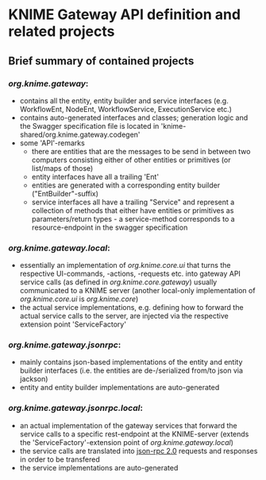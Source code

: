 # KNIME Gateway API definition and related projects

## Brief summary of contained projects

### _org.knime.gateway_: 
* contains all the entity, entity builder and service interfaces (e.g. WorkflowEnt, NodeEnt, WorkflowService, ExecutionService etc.)
* contains auto-generated interfaces and classes; generation logic and the Swagger specification file is located in 'knime-shared/org.knime.gateway.codegen'
* some 'API'-remarks
  * there are entities that are the messages to be send in between two computers consisting either of other entities or primitives (or list/maps of those)
  * entity interfaces have all a trailing 'Ent'
  * entities are generated with a corresponding entity builder ("EntBuilder"-suffix)
  * service interfaces all have a trailing "Service" and represent a collection of methods that either have entities or primitives as parameters/return types - a service-method corresponds to a resource-endpoint in the swagger specification

### _org.knime.gateway.local_:
* essentially an implementation of _org.knime.core.ui_ that turns the respective UI-commands, -actions, -requests etc. into gateway API service calls (as defined in _org.knime.core.gateway_) usually communicated to a KNIME server (another local-only implementation of _org.knime.core.ui_ is _org.knime.core_)
* the actual service implementations, e.g. defining how to forward the actual service calls to the server, are injected via the respective extension point 'ServiceFactory'

### _org.knime.gateway.jsonrpc_:
* mainly contains json-based implementations of the entity and entity builder interfaces (i.e. the entities are de-/serialized from/to json via jackson)
* entity and entity builder implementations are auto-generated

### _org.knime.gateway.jsonrpc.local_:
* an actual implementation of the gateway services that forward the service calls to a specific rest-endpoint at the KNIME-server (extends the 'ServiceFactory'-extension point of _org.knime.gateway.local_)
* the service calls are translated into [json-rpc 2.0](http://www.jsonrpc.org/) requests and responses in order to be transfered
* the service implementations are auto-generated


